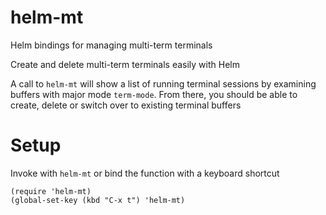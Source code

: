 # helm-mt
Helm bindings for managing multi-term terminals

Create and delete multi-term terminals easily with Helm

A call to `helm-mt` will show a list of running terminal sessions
by examining buffers with major mode `term-mode`.  From there, you
should be able to create, delete or switch over to existing
terminal buffers

# Setup
Invoke with `helm-mt` or bind the function with a keyboard shortcut

```
(require 'helm-mt)
(global-set-key (kbd "C-x t") 'helm-mt)
```
